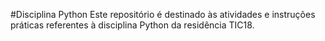 #Disciplina Python
Este repositório é destinado às atividades e instruções práticas referentes à disciplina Python da residência TIC18.